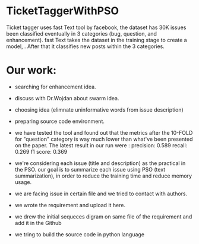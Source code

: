 # TicketTaggerWithPSO

Ticket tagger uses fast Text tool by facebook, the dataset has 30K issues been classified eventually in 3 categories (bug, question, and enhancement). fast Text takes the dataset in the training stage to create a model, . After that it classifies new posts within the 3 categories.

# Our work:

 - searching for enhancement idea. 
 - discuss with Dr.Wojdan about swarm idea.
 - choosing idea (elimnate uninformative words from issue description) 
 - preparing source code environment.
 - we have tested the tool and found out that the metrics after the 10-FOLD for "question" category is way much lower than what've been presented on the paper. The latest result in our run were :
precision:  0.589
recall:  0.269
f1 score:  0.369

- we're considering each issue (title and description) as the practical in the PSO. our goal is to summarize each issue using PSO (text summarization), in order to reduce the training time and reduce memory usage.
- we are facing issue in certain file and we tried to contact with authors.
- we wrote the requirement and upload it here.
- we  drew the initial sequeces digram on same file of the requirement and add it in the Github
- we tring to build the source code in python language

